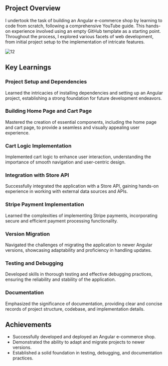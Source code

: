 ## Project Overview

I undertook the task of building an Angular e-commerce shop by learning to code from scratch, following a comprehensive YouTube guide. This hands-on experience involved using an empty GitHub template as a starting point. Throughout the process, I explored various facets of web development, from initial project setup to the implementation of intricate features.

![12](https://github.com/Zereis/E-Commerce-Store-Angular/assets/62556785/1737fbd2-0584-4cfc-bf41-fa6e74d15449)


## Key Learnings

### Project Setup and Dependencies
Learned the intricacies of installing dependencies and setting up an Angular project, establishing a strong foundation for future development endeavors.

### Building Home Page and Cart Page
Mastered the creation of essential components, including the home page and cart page, to provide a seamless and visually appealing user experience.

### Cart Logic Implementation
Implemented cart logic to enhance user interaction, understanding the importance of smooth navigation and user-centric design.

### Integration with Store API
Successfully integrated the application with a Store API, gaining hands-on experience in working with external data sources and APIs.

### Stripe Payment Implementation
Learned the complexities of implementing Stripe payments, incorporating secure and efficient payment processing functionality.

### Version Migration
Navigated the challenges of migrating the application to newer Angular versions, showcasing adaptability and proficiency in handling updates.

### Testing and Debugging
Developed skills in thorough testing and effective debugging practices, ensuring the reliability and stability of the application.

### Documentation
Emphasized the significance of documentation, providing clear and concise records of project structure, codebase, and implementation details.

## Achievements

- Successfully developed and deployed an Angular e-commerce shop.
- Demonstrated the ability to adapt and migrate projects to newer versions.
- Established a solid foundation in testing, debugging, and documentation practices.
